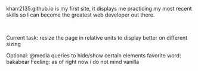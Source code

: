 <p>kharr2135.github.io is my first site, it displays me practicing my most recent skills so I can become the greatest web developer out there.</p>
<br>
<p>Current task: resize the page in relative units to display better on different sizing</p>
<p>
Optional: @media queries to hide/show certain elements
favorite word: bakabear
Feeling: as of right now i do not mind vanilla
</p>
